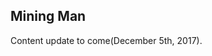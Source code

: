 <html>
    <body>
        <div id="projects_content">
            <h2>Mining Man</h2>
            <p id="textContent">
Content update to come(December 5th, 2017).
            </p>
        </div>
    </body>
</html>